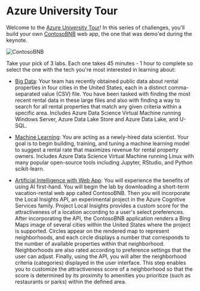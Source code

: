# Azure University Tour

Welcome to the [Azure University Tour](https://www.microsoftevents.com/profile/web/index.cfm?PKwebID=0x765986abcd)! In this series of challenges, you'll build your own [ContosoBNB](https://contosobnb.azurewebsites.net/) web app, the one that was demo'ed during the keynote.

![ContosoBNB](https://github.com/MSFTImagine/computerscience/blob/master/_layouts/ContosoBNB.png)

Take your pick of 3 labs. Each one takes 45 minutes - 1 hour to complete so select the one with the tech you're most interested in learning about:

* [Big Data](https://github.com/MSFTImagine/computerscience/tree/master/Azure%20University%20Tour/BigDataHOL): Your team has recently obtained public data about rental properties in four cities in the United States, each in a distinct comma-separated value (CSV) file. You have been tasked with finding the most recent rental data in these large files and also with finding a way to search for all rental properties that match any given criteria within a specific area. Includes Azure Data Science Virtual Machine running Windows Server, Azure Data Lake Store and Azure Data Lake, and U-SQL.

* [Machine Learning](https://github.com/MSFTImagine/computerscience/tree/master/Azure%20University%20Tour/MachineLearningHOL): You are acting as a newly-hired data scientist. Your goal is to begin building, training, and tuning a machine learning model to suggest a rental rate that maximizes revenue for rental property owners. Includes Azure Data Science Virtual Machine running Linux with many popular open-source tools including Jupyter, RStudio, and Python scikit-learn.

* [Artificial Intelligence with Web App](https://github.com/MSFTImagine/computerscience/tree/master/Azure%20University%20Tour/WebAppHOL): You will experience the benefits of using AI first-hand. You will begin the lab by downloading a short-term vacation-rental web app called ContosoBNB. Then you will incorporate the Local Insights API, an experimental project in the Azure Cognitive Services family. Project Local Insights provides a custom score for the attractiveness of a location according to a user's select preferences. After incorporating the API, the ContosoBNB application renders a Bing Maps image of several cities within the United States where the project is supported. Circles appear on the rendered map to represent neighborhoods, and each circle displays a number that corresponds to the number of available properties within that neighborhood. Neighborhoods are also rated according to preference settings that the user can adjust. Finally, using the API, you will alter the neighborhood criteria (categories) displayed in the user interface. This step enables you to customize the attractiveness score of a neighborhood so that the score is determined by its proximity to amenities you prioritize (such as restaurants or parks) within the defined area.




